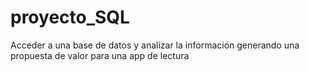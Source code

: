 # proyecto_SQL
Acceder a una base de datos y analizar la información generando una propuesta de valor para una app de lectura
